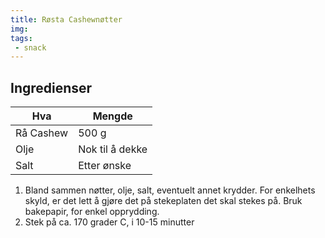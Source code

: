 ```yaml
---
title: Røsta Cashewnøtter
img: 
tags:
 - snack
---
```


## Ingredienser

Hva 	    	| Mengde
--- 	    	| ---
Rå Cashew       | 500 g
Olje            | Nok til å dekke
Salt            | Etter ønske

1. Bland sammen nøtter, olje, salt, eventuelt annet krydder.
For enkelhets skyld, er det lett å gjøre det på stekeplaten det skal stekes på.
Bruk bakepapir, for enkel opprydding.
2. Stek på ca. 170 grader C, i 10-15 minutter
